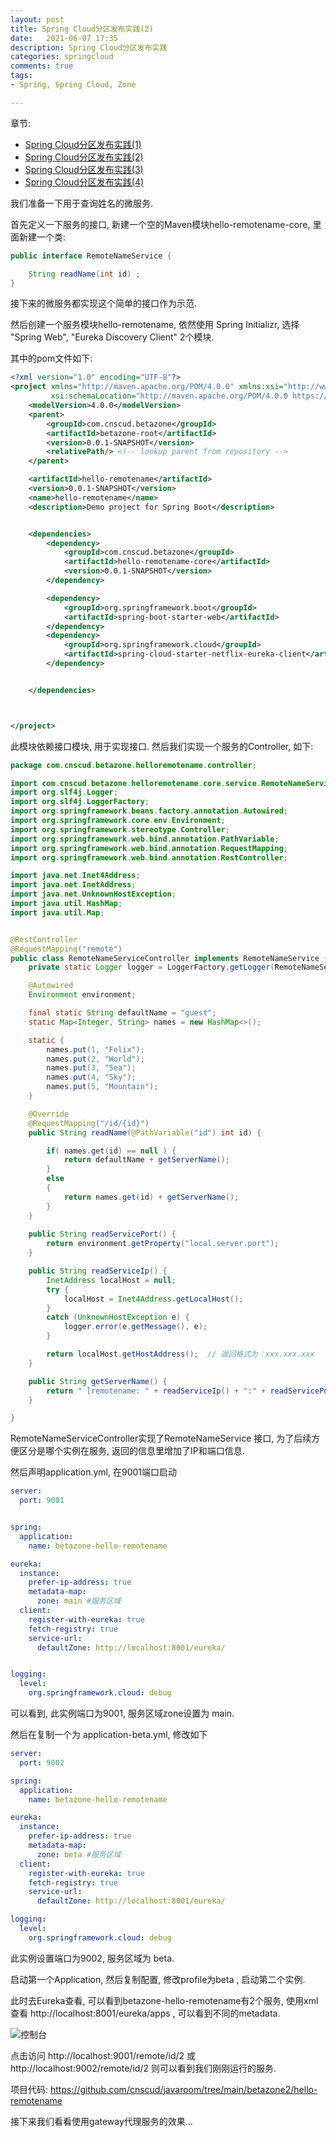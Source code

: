```yaml
---
layout: post 
title: Spring Cloud分区发布实践(2)
date:   2021-06-07 17:35 
description: Spring Cloud分区发布实践 
categories: springcloud 
comments: true 
tags:
- Spring, Spring Cloud, Zone

---
```

章节:
* [Spring Cloud分区发布实践(1)](/springcloud/2021/06/07/springcloud-betazonedemo-1.html)
* [Spring Cloud分区发布实践(2)](/springcloud/2021/06/07/springcloud-betazonedemo-2.html)
* [Spring Cloud分区发布实践(3)](/springcloud/2021/06/07/springcloud-betazonedemo-3.html)
* [Spring Cloud分区发布实践(4)](/springcloud/2021/06/07/springcloud-betazonedemo-4.html)


我们准备一下用于查询姓名的微服务.

首先定义一下服务的接口, 新建一个空的Maven模块hello-remotename-core, 里面新建一个类: 
```java
public interface RemoteNameService {

    String readName(int id) ;
}

```
接下来的微服务都实现这个简单的接口作为示范.


然后创建一个服务模块hello-remotename, 依然使用 Spring Initializr, 选择 "Spring Web", "Eureka Discovery Client" 2个模块.

其中的pom文件如下:
```xml
<?xml version="1.0" encoding="UTF-8"?>
<project xmlns="http://maven.apache.org/POM/4.0.0" xmlns:xsi="http://www.w3.org/2001/XMLSchema-instance"
         xsi:schemaLocation="http://maven.apache.org/POM/4.0.0 https://maven.apache.org/xsd/maven-4.0.0.xsd">
    <modelVersion>4.0.0</modelVersion>
    <parent>
        <groupId>com.cnscud.betazone</groupId>
        <artifactId>betazone-root</artifactId>
        <version>0.0.1-SNAPSHOT</version>
        <relativePath/> <!-- lookup parent from repository -->
    </parent>

    <artifactId>hello-remotename</artifactId>
    <version>0.0.1-SNAPSHOT</version>
    <name>hello-remotename</name>
    <description>Demo project for Spring Boot</description>


    <dependencies>
        <dependency>
            <groupId>com.cnscud.betazone</groupId>
            <artifactId>hello-remotename-core</artifactId>
            <version>0.0.1-SNAPSHOT</version>
        </dependency>

        <dependency>
            <groupId>org.springframework.boot</groupId>
            <artifactId>spring-boot-starter-web</artifactId>
        </dependency>
        <dependency>
            <groupId>org.springframework.cloud</groupId>
            <artifactId>spring-cloud-starter-netflix-eureka-client</artifactId>
        </dependency>


    </dependencies>



</project>

```

此模块依赖接口模块, 用于实现接口. 然后我们实现一个服务的Controller, 如下:
```java
package com.cnscud.betazone.helloremotename.controller;

import com.cnscud.betazone.helloremotename.core.service.RemoteNameService;
import org.slf4j.Logger;
import org.slf4j.LoggerFactory;
import org.springframework.beans.factory.annotation.Autowired;
import org.springframework.core.env.Environment;
import org.springframework.stereotype.Controller;
import org.springframework.web.bind.annotation.PathVariable;
import org.springframework.web.bind.annotation.RequestMapping;
import org.springframework.web.bind.annotation.RestController;

import java.net.Inet4Address;
import java.net.InetAddress;
import java.net.UnknownHostException;
import java.util.HashMap;
import java.util.Map;


@RestController
@RequestMapping("remote")
public class RemoteNameServiceController implements RemoteNameService {
    private static Logger logger = LoggerFactory.getLogger(RemoteNameServiceController.class);

    @Autowired
    Environment environment;

    final static String defaultName = "guest";
    static Map<Integer, String> names = new HashMap<>();

    static {
        names.put(1, "Felix");
        names.put(2, "World");
        names.put(3, "Sea");
        names.put(4, "Sky");
        names.put(5, "Mountain");
    }

    @Override
    @RequestMapping("/id/{id}")
    public String readName(@PathVariable("id") int id) {

        if( names.get(id) == null ) {
            return defaultName + getServerName();
        }
        else
        {
            return names.get(id) + getServerName();
        }
    }
    
    public String readServicePort() {
        return environment.getProperty("local.server.port");
    }

    public String readServiceIp() {
        InetAddress localHost = null;
        try {
            localHost = Inet4Address.getLocalHost();
        }
        catch (UnknownHostException e) {
            logger.error(e.getMessage(), e);
        }

        return localHost.getHostAddress();  // 返回格式为：xxx.xxx.xxx
    }

    public String getServerName() {
        return " [remotename: " + readServiceIp() + ":" + readServicePort() + "]";
    }

}

```

RemoteNameServiceController实现了RemoteNameService 接口, 为了后续方便区分是哪个实例在服务, 返回的信息里增加了IP和端口信息.

然后声明application.yml, 在9001端口启动

```yaml
server:
  port: 9001


spring:
  application:
    name: betazone-hello-remotename

eureka:
  instance:
    prefer-ip-address: true
    metadata-map:
      zone: main #服务区域
  client:
    register-with-eureka: true
    fetch-registry: true
    service-url:
      defaultZone: http://localhost:8001/eureka/


logging:
  level:
    org.springframework.cloud: debug

```

可以看到, 此实例端口为9001, 服务区域zone设置为 main.

然后在复制一个为 application-beta.yml, 修改如下
```yaml
server:
  port: 9002

spring:
  application:
    name: betazone-hello-remotename

eureka:
  instance:
    prefer-ip-address: true
    metadata-map:
      zone: beta #服务区域
  client:
    register-with-eureka: true
    fetch-registry: true
    service-url:
      defaultZone: http://localhost:8001/eureka/

logging:
  level:
    org.springframework.cloud: debug

```
此实例设置端口为9002, 服务区域为 beta.

启动第一个Application, 然后复制配置, 修改profile为beta , 启动第二个实例.

此时去Eureka查看, 可以看到betazone-hello-remotename有2个服务, 使用xml查看 http://localhost:8001/eureka/apps , 可以看到不同的metadata.

![控制台](/img/springcloud/spring-services-dashboard.jpg ) 

点击访问 http://localhost:9001/remote/id/2 或 http://localhost:9002/remote/id/2 则可以看到我们刚刚运行的服务.

项目代码: https://github.com/cnscud/javaroom/tree/main/betazone2/hello-remotename

接下来我们看看使用gateway代理服务的效果...